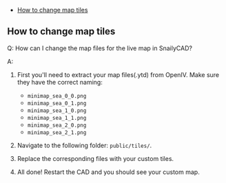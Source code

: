 - [How to change map tiles](#how-to-change-map-tiles)

## How to change map tiles

Q: How can I change the map files for the live map in SnailyCAD?

A:

1. First you'll need to extract your map files(.ytd) from OpenIV. Make sure they have the correct naming:

   - `minimap_sea_0_0.png`
   - `minimap_sea_0_1.png`
   - `minimap_sea_1_0.png`
   - `minimap_sea_1_1.png`
   - `minimap_sea_2_0.png`
   - `minimap_sea_2_1.png`

2. Navigate to the following folder: `public/tiles/`.
3. Replace the corresponding files with your custom tiles.
4. All done! Restart the CAD and you should see your custom map.
